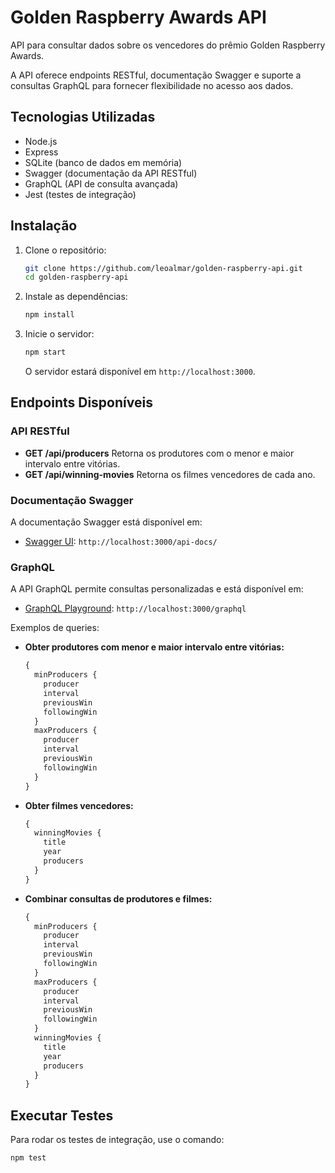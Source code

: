 # Golden Raspberry Awards API

API para consultar dados sobre os vencedores do prêmio Golden Raspberry Awards. 

A API oferece endpoints RESTful, documentação Swagger e suporte a consultas GraphQL para fornecer flexibilidade no acesso aos dados.

## Tecnologias Utilizadas
- Node.js
- Express
- SQLite (banco de dados em memória)
- Swagger (documentação da API RESTful)
- GraphQL (API de consulta avançada)
- Jest (testes de integração)

## Instalação

1. Clone o repositório:

    ```bash
    git clone https://github.com/leoalmar/golden-raspberry-api.git
    cd golden-raspberry-api
    ```

2. Instale as dependências:

    ```bash
    npm install
    ```

3. Inicie o servidor:

    ```bash
    npm start
    ```

   O servidor estará disponível em `http://localhost:3000`.

## Endpoints Disponíveis

### API RESTful

- **GET /api/producers** Retorna os produtores com o menor e maior intervalo entre vitórias.
- **GET /api/winning-movies** Retorna os filmes vencedores de cada ano.

### Documentação Swagger

A documentação Swagger está disponível em:

- [Swagger UI](http://localhost:3000/api-docs/): `http://localhost:3000/api-docs/`

### GraphQL

A API GraphQL permite consultas personalizadas e está disponível em:

- [GraphQL Playground](http://localhost:3000/graphql): `http://localhost:3000/graphql`

Exemplos de queries:

- **Obter produtores com menor e maior intervalo entre vitórias:**

    ```graphql
    {
      minProducers {
        producer
        interval
        previousWin
        followingWin
      }
      maxProducers {
        producer
        interval
        previousWin
        followingWin
      }
    }
    ```

- **Obter filmes vencedores:**

    ```graphql
    {
      winningMovies {
        title
        year
        producers
      }
    }
    ```

- **Combinar consultas de produtores e filmes:**

    ```graphql
    {
      minProducers {
        producer
        interval
        previousWin
        followingWin
      }
      maxProducers {
        producer
        interval
        previousWin
        followingWin
      }
      winningMovies {
        title
        year
        producers
      }
    }
    ```

## Executar Testes

Para rodar os testes de integração, use o comando:

```bash
npm test
